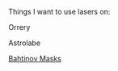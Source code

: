 Things I want to use lasers on:

Orrery

Astrolabe

[Bahtinov Masks](https://satakagi.github.io/tribahtinovWebApps/Bahtinov.html)
